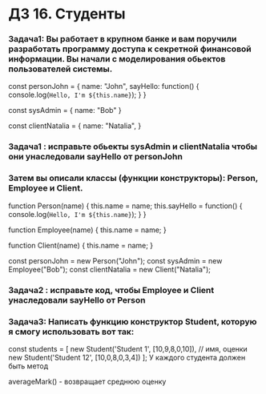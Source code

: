 # ДЗ 16. Студенты

### Задача1: Вы работает в крупном банке и вам поручили разработать программу доступа к секретной финансовой информации. Вы начали с моделирования обьектов пользователей системы.

const personJohn = {
  name: "John",
  sayHello: function() {
    console.log(`Hello, I'm ${this.name}`);
  }
}

const sysAdmin = {
  name: "Bob"
}

const clientNatalia = {
  name: "Natalia",
}


### Задача1 : исправьте обьекты sysAdmin и clientNatalia чтобы они унаследовали sayHello от personJohn

### Затем вы описали классы (функции конструкторы): Person, Employee и Client.

function Person(name) {
  this.name = name;
  this.sayHello = function() {
    console.log(`Hello, I'm ${this.name}`);
  }
}

function Employee(name) {
  this.name = name;
}

function Client(name) {
  this.name = name;
}

const personJohn = new Person("John");
const sysAdmin = new Employee("Bob");
const clientNatalia = new Client("Natalia");

### Задача2 : исправьте код, чтобы Employee и Client унаследовали sayHello от Person

### Задача3: Написать функцию конструктор Student, которую я смогу использовать вот так:

const students = [ 
  new Student('Student 1', [10,9,8,0,10]), // имя, оценки
  new Student('Student 12', [10,0,8,0,3,4])
 ];
У каждого студента должен быть метод

averageMark() - возвращает среднюю оценку